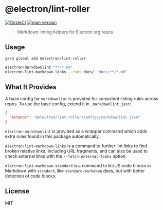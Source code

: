 # @electron/lint-roller

[![CircleCI](https://dl.circleci.com/status-badge/img/gh/electron/lint-roller/tree/main.svg?style=shield)](https://dl.circleci.com/status-badge/redirect/gh/electron/lint-roller/tree/main)
[![npm version](http://img.shields.io/npm/v/@electron/lint-roller.svg)](https://npmjs.org/package/@electron/lint-roller)

> Markdown linting helpers for Electron org repos

## Usage

```bash
yarn global add @electron/lint-roller

electron-markdownlint "**/*.md"
electron-lint-markdown-links --root docs/ "docs/**/*.md"
```

## What It Provides

A base config for `markdownlint` is provided for consistent linting rules
across repos. To use the base config, extend it in `.markdownlint.json`:

```json
{
  "extends": "@electron/lint-roller/configs/markdownlint.json"
}
```

`electron-markdownlint` is provided as a wrapper command which adds extra
rules found in this package automatically.

`electron-lint-markdown-links` is a command to further lint links to find
broken relative links, including URL fragments, and can also be used to
check external links with the `--fetch-external-links` option.

`electron-lint-markdown-standard` is a command to lint JS code blocks in
Markdown with `standard`, like `standard-markdown` does, but with better
detection of code blocks.

## License

MIT
